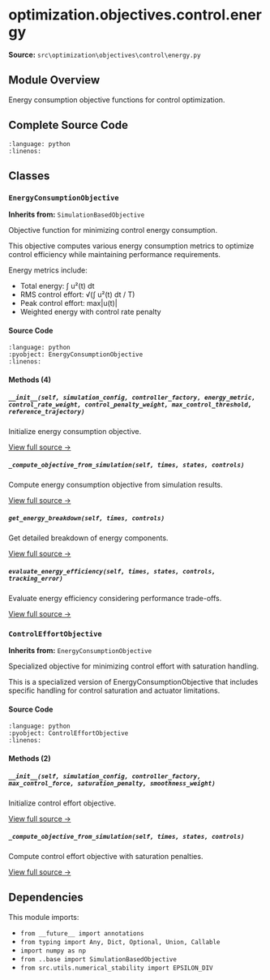 # optimization.objectives.control.energy

**Source:** `src\optimization\objectives\control\energy.py`

## Module Overview

Energy consumption objective functions for control optimization.

## Complete Source Code

```{literalinclude} ../../../src/optimization/objectives/control/energy.py
:language: python
:linenos:
```



## Classes

### `EnergyConsumptionObjective`

**Inherits from:** `SimulationBasedObjective`

Objective function for minimizing control energy consumption.

This objective computes various energy consumption metrics to optimize
control efficiency while maintaining performance requirements.

Energy metrics include:
- Total energy: ∫ u²(t) dt
- RMS control effort: √(∫ u²(t) dt / T)
- Peak control effort: max|u(t)|
- Weighted energy with control rate penalty

#### Source Code

```{literalinclude} ../../../src/optimization/objectives/control/energy.py
:language: python
:pyobject: EnergyConsumptionObjective
:linenos:
```

#### Methods (4)

##### `__init__(self, simulation_config, controller_factory, energy_metric, control_rate_weight, control_penalty_weight, max_control_threshold, reference_trajectory)`

Initialize energy consumption objective.

[View full source →](#method-energyconsumptionobjective-__init__)

##### `_compute_objective_from_simulation(self, times, states, controls)`

Compute energy consumption objective from simulation results.

[View full source →](#method-energyconsumptionobjective-_compute_objective_from_simulation)

##### `get_energy_breakdown(self, times, controls)`

Get detailed breakdown of energy components.

[View full source →](#method-energyconsumptionobjective-get_energy_breakdown)

##### `evaluate_energy_efficiency(self, times, states, controls, tracking_error)`

Evaluate energy efficiency considering performance trade-offs.

[View full source →](#method-energyconsumptionobjective-evaluate_energy_efficiency)



### `ControlEffortObjective`

**Inherits from:** `EnergyConsumptionObjective`

Specialized objective for minimizing control effort with saturation handling.

This is a specialized version of EnergyConsumptionObjective that includes
specific handling for control saturation and actuator limitations.

#### Source Code

```{literalinclude} ../../../src/optimization/objectives/control/energy.py
:language: python
:pyobject: ControlEffortObjective
:linenos:
```

#### Methods (2)

##### `__init__(self, simulation_config, controller_factory, max_control_force, saturation_penalty, smoothness_weight)`

Initialize control effort objective.

[View full source →](#method-controleffortobjective-__init__)

##### `_compute_objective_from_simulation(self, times, states, controls)`

Compute control effort objective with saturation penalties.

[View full source →](#method-controleffortobjective-_compute_objective_from_simulation)



## Dependencies

This module imports:

- `from __future__ import annotations`
- `from typing import Any, Dict, Optional, Union, Callable`
- `import numpy as np`
- `from ..base import SimulationBasedObjective`
- `from src.utils.numerical_stability import EPSILON_DIV`

